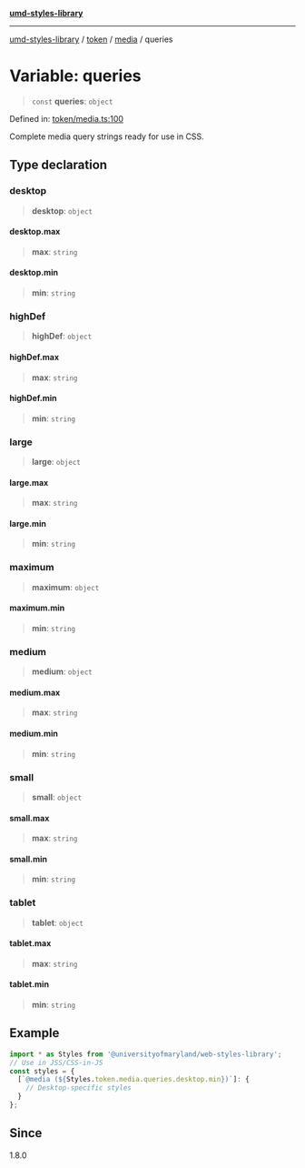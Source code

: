 [**umd-styles-library**](../../../../README.md)

***

[umd-styles-library](../../../../modules.md) / [token](../../../README.md) / [media](../README.md) / queries

# Variable: queries

> `const` **queries**: `object`

Defined in: [token/media.ts:100](https://github.com/UMD-Digital/design-system/blob/ada30a44686a89a90941bbd44a6f156101fc9b44/packages/styles/source/token/media.ts#L100)

Complete media query strings ready for use in CSS.

## Type declaration

### desktop

> **desktop**: `object`

#### desktop.max

> **max**: `string`

#### desktop.min

> **min**: `string`

### highDef

> **highDef**: `object`

#### highDef.max

> **max**: `string`

#### highDef.min

> **min**: `string`

### large

> **large**: `object`

#### large.max

> **max**: `string`

#### large.min

> **min**: `string`

### maximum

> **maximum**: `object`

#### maximum.min

> **min**: `string`

### medium

> **medium**: `object`

#### medium.max

> **max**: `string`

#### medium.min

> **min**: `string`

### small

> **small**: `object`

#### small.max

> **max**: `string`

#### small.min

> **min**: `string`

### tablet

> **tablet**: `object`

#### tablet.max

> **max**: `string`

#### tablet.min

> **min**: `string`

## Example

```typescript
import * as Styles from '@universityofmaryland/web-styles-library';
// Use in JSS/CSS-in-JS
const styles = {
  [`@media (${Styles.token.media.queries.desktop.min})`]: {
    // Desktop-specific styles
  }
};
```

## Since

1.8.0
